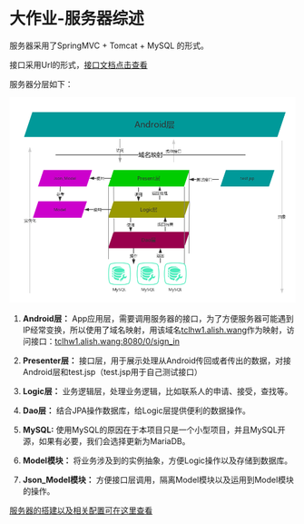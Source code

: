 # 大作业-服务器综述


服务器采用了SpringMVC + Tomcat + MySQL 的形式。  

接口采用Url的形式，[接口文档点击查看]()  

服务器分层如下：  

![代码分层](https://github.com/afshare/homework1/blob/master/otherFiles/server-1.png?raw=true)  

1. __Android层：__ App应用层，需要调用服务器的接口，为了方便服务器可能遇到IP经常变换，所以使用了域名映射，用该域名[tclhw1.alish.wang](tclhw1.alish.wang)作为映射，访问接口：[tclhw1.alish.wang:8080/0/sign_in](tclhw1.alish.wang:8080/0/sign_in)  

2. __Presenter层：__ 接口层，用于展示处理从Android传回或者传出的数据，对接Android层和test.jsp（test.jsp用于自己测试接口）  

3. __Logic层：__ 业务逻辑层，处理业务逻辑，比如联系人的申请、接受，查找等。  

4. __Dao层：__ 结合JPA操作数据库，给Logic层提供便利的数据操作。  

5. __MySQL:__ 使用MySQL的原因在于本项目只是一个小型项目，并且MySQL开源，如果有必要，我们会选择更新为MariaDB。  

6. __Model模块：__ 将业务涉及到的实例抽象，方便Logic操作以及存储到数据库。  

7. __Json\_Model模块：__ 方便接口层调用，隔离Model模块以及运用到Model模块的操作。  

[服务器的搭建以及相关配置可在这里查看]()
